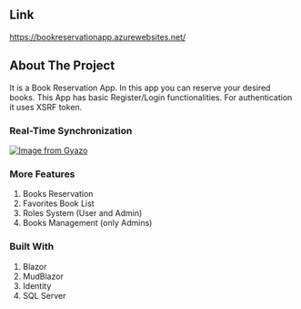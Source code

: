 ## Link

https://bookreservationapp.azurewebsites.net/

## About The Project

It is a Book Reservation App. In this app you can reserve your desired books. This App has basic Register/Login functionalities. For authentication it uses XSRF token.

### Real-Time Synchronization

[![Image from Gyazo](https://i.gyazo.com/09c4a7ed87a1a895d9535cd78ed4a6fd.gif)](https://gyazo.com/09c4a7ed87a1a895d9535cd78ed4a6fd)

### More Features

1. Books Reservation
2. Favorites Book List
3. Roles System (User and Admin)
4. Books Management (only Admins)

### Built With

1. Blazor
2. MudBlazor
3. Identity
4. SQL Server

